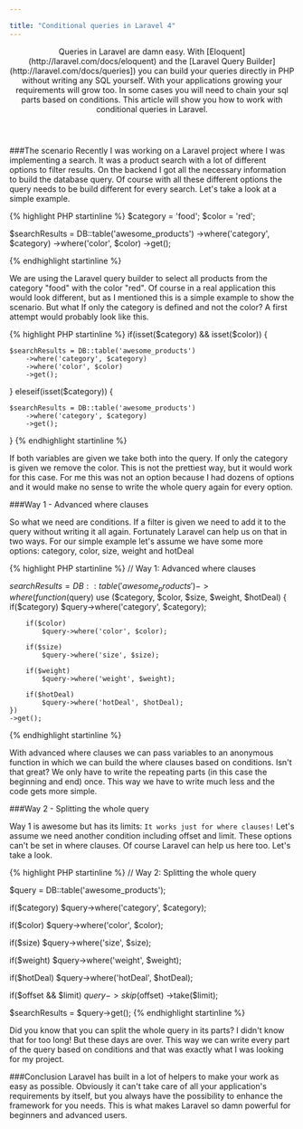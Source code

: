 ```yaml
---

title: "Conditional queries in Laravel 4"
---
```


<header>Queries in Laravel are damn easy. With [Eloquent](http://laravel.com/docs/eloquent) and the [Laravel Query Builder](http://laravel.com/docs/queries]) you can build your queries directly in PHP without writing any SQL yourself. With your applications growing your requirements will grow too. In some cases you will need to chain your sql parts based on conditions. This article will show you how to work with conditional queries in Laravel.</header>

###The scenario
Recently I was working on a Laravel project where I was implementing a search. It was a product search with a lot of different options to filter results. On the backend I got all the necessary information to build the database query. Of course with all these different options the query needs to be build different for every search. Let's take a look at a simple example.

{% highlight PHP startinline %}
$category = 'food';
$color = 'red';

$searchResults = DB::table('awesome_products')
	->where('category', $category)
	->where('color', $color)
	->get();

{% endhighlight startinline %}

We are using the Laravel query builder to select all products from the category "food" with the color "red". Of course in a real application this would look different, but as I mentioned this is a simple example to show the scenario. But what If only the category is defined and not the color? A first attempt would probably look like this.

{% highlight PHP startinline %}
if(isset($category) && isset($color)) {

	$searchResults = DB::table('awesome_products')
		->where('category', $category)
		->where('color', $color)
		->get();

} eleseif(isset($category)) {

	$searchResults = DB::table('awesome_products')
		->where('category', $category)
		->get();

}
{% endhighlight startinline %}

If both variables are given we take both into the query. If only the category is given we remove the color. This is not the prettiest way, but it would work for this case. For me this was not an option because I had dozens of options and it would make no sense to write the whole query again for every option.

###Way 1 - Advanced where clauses

So what we need are conditions. If a filter is given we need to add it to the query without writing it all again. Fortunately Laravel can help us on that in two ways. For our simple example let's assume we have some more options: category, color, size, weight and hotDeal

{% highlight PHP startinline %}
// Way 1: Advanced where clauses

$searchResults = DB::table('awesome_products')
	->where(function($query) use ($category, $color, $size, $weight, $hotDeal) {
		if($category)
			$query->where('category', $category);

		if($color)
			$query->where('color', $color);

		if($size)
			$query->where('size', $size);

		if($weight)
			$query->where('weight', $weight);

		if($hotDeal)
			$query->where('hotDeal', $hotDeal);
	})
	->get();
{% endhighlight startinline %}

With advanced where clauses we can pass variables to an anonymous function in which we can build the where clauses based on conditions. Isn't that great? We only have to write the repeating parts (in this case the beginning and end) once. This way we have to write much less and the code gets more simple.

###Way 2 - Splitting the whole query

Way 1 is awesome but has its limits: `It works just for where clauses!`
Let's assume we need another condition including offset and limit. These options can't be set in where clauses. Of course Laravel can help us here too. Let's take a look.

{% highlight PHP startinline %}
// Way 2: Splitting the whole query

$query = DB::table('awesome_products');

if($category)
	$query->where('category', $category);

if($color)
	$query->where('color', $color);

if($size)
	$query->where('size', $size);

if($weight)
	$query->where('weight', $weight);

if($hotDeal)
	$query->where('hotDeal', $hotDeal);

if($offset && $limit)
	$query->skip($offset)
		->take($limit);

$searchResults = $query->get();
{% endhighlight startinline %}

Did you know that you can split the whole query in its parts? I didn't know that for too long! But these days are over. This way we can write every part of the query based on conditions and that was exactly what I was looking for my project.

###Conclusion
Laravel has built in a lot of helpers to make your work as easy as possible. Obviously it can't take care of all your application's  requirements by itself, but you always have the possibility to enhance the framework for you needs. This is what makes Laravel so damn powerful for beginners and advanced users.
